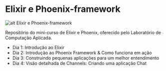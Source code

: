 # Elixir e Phoenix-framework

![alt Elixir e Phoenix-framework](https://blog.carbonfive.com/wp-content/uploads/2016/04/phoenix-elixir-1.png)


Repositório do mini-curso de Elixir e Phoenix, oferecido pelo Laboratório de Computação Aplicada.

* Dia 1: Introdução ao Elixir
* Dia 2: Introdução ao Phoenix Framework & Como funciona em ação
* Dia 3: Construindo pequenas aplicações para um melhor entendimento
* Dia 4: Visão detalhada de Channels: Criando uma aplicação Chat